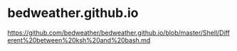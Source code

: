 # bedweather.github.io



https://github.com/bedweather/bedweather.github.io/blob/master/Shell/Different%20between%20ksh%20and%20bash.md
